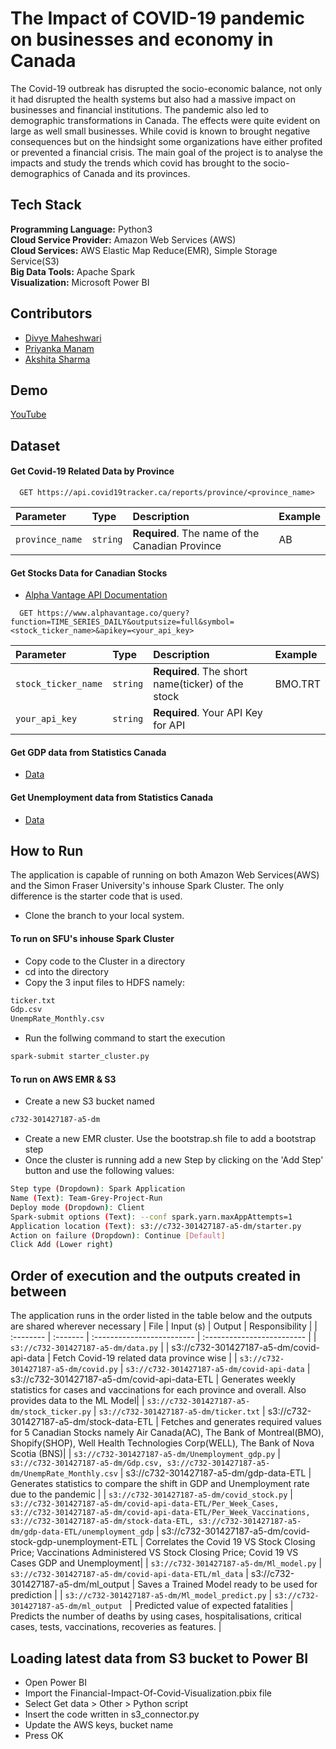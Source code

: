 
# The Impact of COVID-19 pandemic on businesses and economy in Canada

The Covid-19 outbreak has disrupted the socio-economic balance, not only it had disrupted the health systems but also had a massive impact on businesses and financial institutions. The pandemic also led to demographic transformations in Canada. The effects were quite evident on large as well small businesses. While covid is known to brought negative consequences but on the hindsight some organizations have either profited or prevented a financial crisis. The main goal of the project is to analyse the impacts and study the trends which covid has brought to the socio-demographics of Canada and its provinces.


## Tech Stack

**Programming Language:** Python3 \
**Cloud Service Provider:** Amazon Web Services (AWS)\
**Cloud Services:** AWS Elastic Map Reduce(EMR), Simple Storage Service(S3)\
**Big Data Tools:** Apache Spark \
**Visualization:** Microsoft Power BI



## Contributors

- [Divye Maheshwari](https://csil-git1.cs.surrey.sfu.ca/dma96)
- [Priyanka Manam](https://csil-git1.cs.surrey.sfu.ca/pma49)
- [Akshita Sharma](https://csil-git1.cs.surrey.sfu.ca/asa341)



## Demo

[YouTube](https://youtu.be/vFMSCBIvjpg)


## Dataset

#### Get Covid-19 Related Data by Province

```http
  GET https://api.covid19tracker.ca/reports/province/<province_name>
```

| Parameter | Type     | Description                | Example                    |
| :-------- | :------- | :------------------------- | :------------------------- |
| `province_name` | `string` | **Required**. The name of the Canadian Province | AB |

#### Get Stocks Data for Canadian Stocks 
- [Alpha Vantage API Documentation](https://www.alphavantage.co/documentation/)

```http
  GET https://www.alphavantage.co/query?function=TIME_SERIES_DAILY&outputsize=full&symbol=<stock_ticker_name>&apikey=<your_api_key>
```

| Parameter | Type     | Description                | Example                    |
| :-------- | :------- | :------------------------- | :------------------------- |
| `stock_ticker_name` | `string` | **Required**. The short name(ticker) of the stock| BMO.TRT |
| `your_api_key` | `string` | **Required**. Your API Key for API | |

#### Get GDP data from Statistics Canada 
- [Data](https://www150.statcan.gc.ca/t1/tbl1/en/tv.action?pid=3610043402)

#### Get Unemployment data from Statistics Canada 
- [Data](https://www.stats.gov.nl.ca/Statistics/Topics/labour/PDF/UnempRate_Monthly.pdf)
## How to Run
The application is capable of running on both Amazon Web Services(AWS) and the Simon Fraser University's inhouse Spark Cluster. The only difference is the starter code that is used.


- Clone the branch to your local system. 

#### To run on SFU's inhouse Spark Cluster

- Copy code to the Cluster in a directory
- cd into the directory 
- Copy the 3 input files to HDFS namely: 
```bash    
ticker.txt 
Gdp.csv 
UnempRate_Monthly.csv 
```
- Run the follwing command to start the execution
```bash    
spark-submit starter_cluster.py 
```

#### To run on AWS EMR & S3 

- Create a new S3 bucket named
```bash    
c732-301427187-a5-dm
```
- Create a new EMR cluster. Use the bootstrap.sh file to add a bootstrap step
- Once the cluster is running add a new Step by clicking on the 'Add Step' button and use the following values:
```bash    
Step type (Dropdown): Spark Application
Name (Text): Team-Grey-Project-Run
Deploy mode (Dropdown): Client
Spark-submit options (Text): --conf spark.yarn.maxAppAttempts=1
Application location (Text): s3://c732-301427187-a5-dm/starter.py
Action on failure (Dropdown): Continue [Default]
Click Add (Lower right)
```

## Order of execution and the outputs created in between
The application runs in the order listed in the table below and the outputs are shared wherever necessary
 | File | Input (s)    | Output                | Responsibility                    |
| :-------- | :------- | :------------------------- | :------------------------- |
| `s3://c732-301427187-a5-dm/data.py` | | s3://c732-301427187-a5-dm/covid-api-data | Fetch Covid-19 related data province wise |
| `s3://c732-301427187-a5-dm/covid.py` | `s3://c732-301427187-a5-dm/covid-api-data` | s3://c732-301427187-a5-dm/covid-api-data-ETL | Generates weekly statistics for cases and vaccinations for each province and overall. Also provides data to the ML Model|
| `s3://c732-301427187-a5-dm/stock_ticker.py` | `s3://c732-301427187-a5-dm/ticker.txt` | s3://c732-301427187-a5-dm/stock-data-ETL | Fetches and generates required values for 5 Canadian Stocks namely Air Canada(AC), The Bank of Montreal(BMO), Shopify(SHOP), Well Health Technologies Corp(WELL), The Bank of Nova Scotia (BNS)|
| `s3://c732-301427187-a5-dm/Unemployment_gdp.py` | `s3://c732-301427187-a5-dm/Gdp.csv, s3://c732-301427187-a5-dm/UnempRate_Monthly.csv` | s3://c732-301427187-a5-dm/gdp-data-ETL | Generates statistics to compare the shift in GDP and Unemployment rate due to the pandemic |
| `s3://c732-301427187-a5-dm/covid_stock.py` | `s3://c732-301427187-a5-dm/covid-api-data-ETL/Per_Week_Cases, s3://c732-301427187-a5-dm/covid-api-data-ETL/Per_Week_Vaccinations, s3://c732-301427187-a5-dm/stock-data-ETL, s3://c732-301427187-a5-dm/gdp-data-ETL/unemployment_gdp` | s3://c732-301427187-a5-dm/covid-stock-gdp-unemployment-ETL | Correlates the Covid 19 VS Stock Closing Price; Vaccinations Administered VS Stock Closing Price;  Covid 19 VS Cases GDP and Unemployment|
| `s3://c732-301427187-a5-dm/Ml_model.py` | `s3://c732-301427187-a5-dm/covid-api-data-ETL/ml_data` | s3://c732-301427187-a5-dm/ml_output  | Saves a Trained Model ready to be used for prediction |
| `s3://c732-301427187-a5-dm/Ml_model_predict.py` | `s3://c732-301427187-a5-dm/ml_output ` | Predicted value of expected fatalities | Predicts the number of deaths by using cases, hospitalisations, critical cases, tests, vaccinations, recoveries as features. |


## Loading latest data from S3 bucket to Power BI 
 - Open Power BI 
 - Import the Financial-Impact-Of-Covid-Visualization.pbix file 
 - Select Get data > Other > Python script
 - Insert the code written in s3_connector.py
 - Update the AWS keys, bucket name
 - Press OK
    



    
    